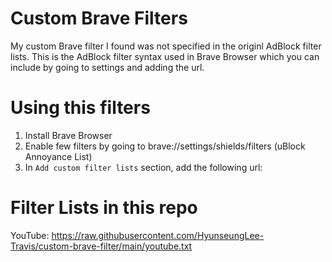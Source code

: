# Custom Brave Filters
My custom Brave filter I found was not specified in the originl AdBlock filter lists. This is the AdBlock filter syntax used in Brave Browser which you can include by going to settings and adding the url.

# Using this filters

1. Install Brave Browser
2. Enable few filters by going to brave://settings/shields/filters (uBlock Annoyance List)
3. In `Add custom filter lists` section, add the following url:

# Filter Lists in this repo

YouTube: https://raw.githubusercontent.com/HyunseungLee-Travis/custom-brave-filter/main/youtube.txt

